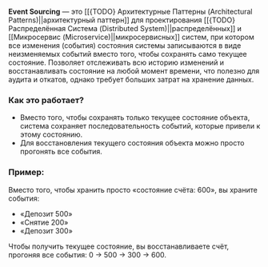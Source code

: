 **Event Sourcing** — это [[{TODO} Архитектурные Паттерны (Architectural Patterns)||архитектурный паттерн]] для проектирования [[{TODO} Распределённая Система (Distributed System)||распределённых]] и [[Микросервис (Microservice)||микросервисных]] систем, при котором все изменения (события) состояния системы записываются в виде неизменяемых событий вместо того, чтобы сохранять само текущее состояние. Позволяет отслеживать всю историю изменений и восстанавливать состояние на любой момент времени, что полезно для аудита и откатов, однако требует больших затрат на хранение данных.


### Как это работает?

- Вместо того, чтобы сохранять только текущее состояние объекта, система сохраняет последовательность событий, которые привели к этому состоянию.
- Для восстановления текущего состояния объекта можно просто прогонять все события.


### Пример:

Вместо того, чтобы хранить просто «состояние счёта: 600», вы храните события:

- «Депозит 500»
- «Снятие 200»
- «Депозит 300»

Чтобы получить текущее состояние, вы восстанавливаете счёт, прогоняя все события: 
0 -> 500 -> 300 -> 600.